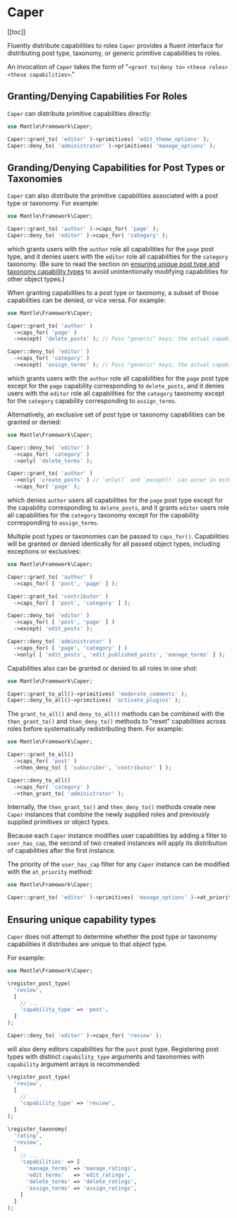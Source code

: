 # Caper

[[toc]]

Fluently distribute capabilities to roles `Caper` provides a fluent interface
for distributing post type, taxonomy, or generic primitive capabilities to
roles.

An invocation of `Caper` takes the form of "`<grant to|deny to>` `<these roles>`
`<these capabilities>`."

## Granting/Denying Capabilities For Roles

`Caper` can distribute primitive capabilities directly:

```php
use Mantle\Framework\Caper;

Caper::grant_to( 'editor' )->primitives( 'edit_theme_options' );
Caper::deny_to( 'administrator' )->primitives( 'manage_options' );
```

## Granding/Denying Capabilities for Post Types or Taxonomies

`Caper` can also distribute the primitive capabilities associated with a post
type or taxonomy. For example:

```php
use Mantle\Framework\Caper;

Caper::grant_to( 'author' )->caps_for( 'page' );
Caper::deny_to( 'editor' )->caps_for( 'category' );
```

which grants users with the `author` role all capabilities for the `page` post
type, and it denies users with the `editor` role all capabilities for the
`category` taxonomy. (Be sure to read the section on [ensuring unique post type
and taxonomy capability types](#ensuring-unique-capability-types) to avoid
unintentionally modifying capabilities for other object types.)

When granting capabilities to a post type or taxonomy, a subset of those
capabilities can be denied, or vice versa. For example:

```php
use Mantle\Framework\Caper;

Caper::grant_to( 'author' )
  ->caps_for( 'page' )
  ->except( 'delete_posts' ); // Pass "generic" keys; the actual capability names will be determined automatically.

Caper::deny_to( 'editor' )
  ->caps_for( 'category' )
  ->except( 'assign_terms' ); // Pass "generic" keys; the actual capability names will be determined automatically.
```

which grants users with the `author` role all capabilities for the `page` post
type except for the `page` capability corresponding to `delete_posts`, and it
denies users with the `editor` role all capabilities for the `category` taxonomy
except for the `category` capability corresponding to `assign_terms`.

Alternatively, an exclusive set of post type or taxonomy capabilities can be
granted or denied:

```php
use Mantle\Framework\Caper;

Caper::deny_to( 'editor' )
  ->caps_for( 'category' )
  ->only( 'delete_terms' );

Caper::grant_to( 'author' )
  ->only( 'create_posts' ) // `only()` and `except()` can occur in either order.
  ->caps_for( 'page' );
```

which denies `author` users all capabilities for the `page` post type except for
the capability corresponding to `delete_posts`, and it grants `editor` users
role all capabilities for the `category` taxonomy except for the capability
corresponding to `assign_terms`.

Multiple post types or taxonomies can be passed to `caps_for()`. Capabilities
will be granted or denied identically for all passed object types, including
exceptions or exclusives:

```php
use Mantle\Framework\Caper;

Caper::grant_to( 'author' )
  ->caps_for( [ 'post', 'page' ] );

Caper::grant_to( 'contributor' )
  ->caps_for( [ 'post', 'category' ] );

Caper::deny_to( 'editor' )
  ->caps_for( [ 'post', 'page' ] )
  ->except( 'edit_posts' );

Caper::deny_to( 'administrator' )
  ->caps_for( [ 'page', 'category' ] )
  ->only( [ 'edit_posts', 'edit_published_posts', 'manage_terms' ] );
```

Capabilities also can be granted or denied to all roles in one shot:

```php
use Mantle\Framework\Caper;

Caper::grant_to_all()->primitives( 'moderate_comments' );
Caper::deny_to_all()->primitives( 'activate_plugins' );
```

The `grant_to_all()` and `deny_to_all()` methods can be combined with the
`then_grant_to()` and `then_deny_to()` methods to "reset" capabilities across
roles before systematically redistributing them. For example:

```php
use Mantle\Framework\Caper;

Caper::grant_to_all()
  ->caps_for( 'post' )
  ->then_deny_to( [ 'subscriber', 'contributor' ] );

Caper::deny_to_all()
  ->caps_for( 'category' )
  ->then_grant_to( 'administrator' );
```

Internally, the `then_grant_to()` and `then_deny_to()` methods create new
`Caper` instances that combine the newly supplied roles and previously supplied
primitives or object types.

Because each `Caper` instance modifies user capabilities by adding a filter to
`user_has_cap`, the second of two created instances will apply its distribution
of capabilities after the first instance.

The priority of the `user_has_cap` filter for any `Caper` instance can be
modified with the `at_priority` method:

```php
use Mantle\Framework\Caper;

Caper::grant_to( 'editor' )->primitives( 'manage_options' )->at_priority( 99 );
```

## Ensuring unique capability types

`Caper` does not attempt to determine whether the post type or taxonomy
capabilities it distributes are unique to that object type.

For example:

```php
use Mantle\Framework\Caper;

\register_post_type(
  'review',
  [
    // ...
    'capability_type' => 'post',
  ]
);

Caper::deny_to( 'editor' )->caps_for( 'review' );
```

will also deny editors capabilities for the `post` post type. Registering post
types with distinct `capability_type` arguments and taxonomies with `capability`
argument arrays is recommended:

```php
\register_post_type(
  'review',
  [
    // ...
    'capability_type' => 'review',
  ]
);

\register_taxonomy(
  'rating',
  'review',
  [
    // ...
    'capabilities' => [
      'manage_terms' => 'manage_ratings',
      'edit_terms'   => 'edit_ratings',
      'delete_terms' => 'delete_ratings',
      'assign_terms' => 'assign_ratings',
    ]
  ]
);
```
